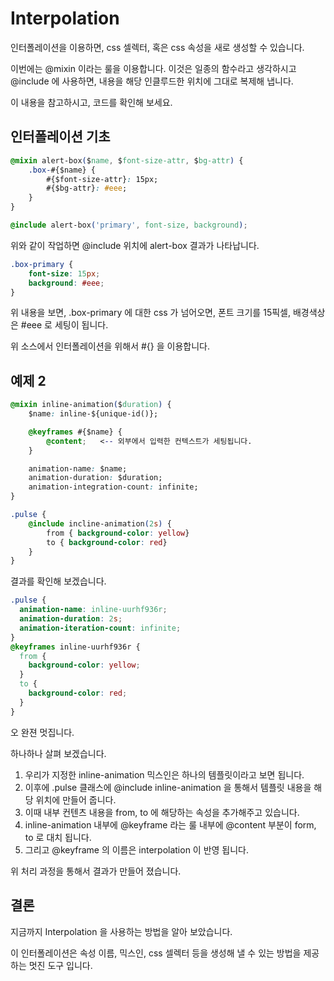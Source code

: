 # Interpolation

인터폴레이션을 이용하면, css 셀렉터, 혹은 css 속성을 새로 생성할 수 있습니다. 

이번에는 @mixin 이라는 룰을 이용합니다. 이것은 일종의 함수라고 생각하시고 @include 에 사용하면, 내용을 해당 인클루드한 위치에 그대로 복제해 냅니다. 

이 내용을 참고하시고, 코드를 확인해 보세요. 

## 인터폴레이션 기초 

```css
@mixin alert-box($name, $font-size-attr, $bg-attr) {
    .box-#{$name} {
        #{$font-size-attr}: 15px;
        #{$bg-attr}: #eee;
    }
}

@include alert-box('primary', font-size, background);
```

위와 같이 작업하면 @include 위치에 alert-box 결과가 나타납니다. 

```css
.box-primary {
    font-size: 15px;
    background: #eee;
}
```

위 내용을 보면, .box-primary 에 대한 css 가 넘어오면, 폰트 크기를 15픽셀, 배경색상은 #eee 로 세팅이 됩니다. 

위 소스에서 인터폴레이션을 위해서 #{} 을 이용합니다. 

## 예제 2

```css
@mixin inline-animation($duration) {
    $name: inline-${unique-id()};

    @keyframes #{$name} {
        @content;   <-- 외부에서 입력한 컨텍스트가 세팅됩니다. 
    }

    animation-name: $name;
    animation-duration: $duration;
    animation-integration-count: infinite;
}

.pulse {
    @include incline-animation(2s) {
        from { background-color: yellow}
        to { background-color: red}
    }
}
```

결과를 확인해 보겠습니다. 

```css
.pulse {
  animation-name: inline-uurhf936r;
  animation-duration: 2s;
  animation-iteration-count: infinite;
}
@keyframes inline-uurhf936r {
  from {
    background-color: yellow;
  }
  to {
    background-color: red;
  }
}

```

오 완젼 멋집니다. 

하나하나 살펴 보겠습니다. 

1. 우리가 지정한 inline-animation 믹스인은 하나의 템플릿이라고 보면 됩니다. 
2. 이후에 .pulse 클래스에 @include inline-animation 을 통해서 템플릿 내용을 해당 위치에 만들어 줍니다. 
3. 이때 내부 컨텐츠 내용을 from, to 에 해당하는 속성을 추가해주고 있습니다. 
4. inline-animation 내부에 @keyframe 라는 룰 내부에 @content 부분이 form, to 로 대치 됩니다. 
5. 그리고 @keyframe 의 이름은 interpolation 이 반영 됩니다. 

위 처리 과정을 통해서 결과가 만들어 졌습니다. 

## 결론

지금까지 Interpolation 을 사용하는 방법을 알아 보았습니다. 

이 인터폴레이션은 속성 이름, 믹스인, css 셀렉터 등을 생성해 낼 수 있는 방법을 제공하는 멋진 도구 입니다. 
